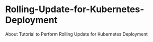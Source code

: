 # Rolling-Update-for-Kubernetes-Deployment
About Tutorial to Perform Rolling Update for Kubernetes Deployment
